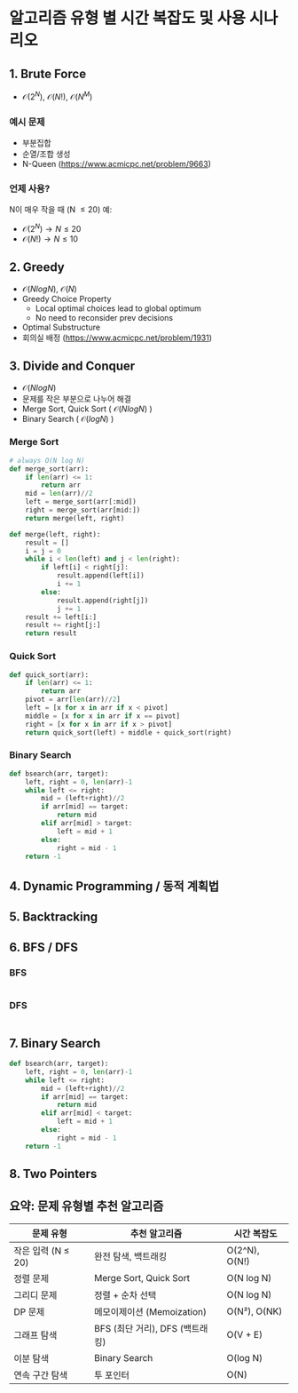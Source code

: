 



# 알고리즘 유형 별 시간 복잡도 및 사용 시나리오 
## 1. Brute Force 
- $\mathcal{O}(2^{N})$, $\mathcal{O}(N!)$, $\mathcal{O}(N^{M})$

### 예시 문제
- 부분집합
- 순열/조합 생성
- N-Queen (https://www.acmicpc.net/problem/9663)

### 언제 사용?
N이 매우 작을 때 (N $\leq 20$)
예:
- $\mathcal{O}(2^{N}) \rightarrow N \leq 20$ 
- $\mathcal{O}{(N!)} \rightarrow N \leq 10$

## 2. Greedy 
- $\mathcal{O}(N logN)$, $\mathcal{O}(N)$
- Greedy Choice Property 
    - Local optimal choices lead to global optimum 
    - No need to reconsider prev decisions 
- Optimal Substructure 
- 회의실 배정 (https://www.acmicpc.net/problem/1931)

## 3. Divide and Conquer
- $\mathcal{O}(N logN)$ 
- 문제를 작은 부분으로 나누어 해결 
- Merge Sort, Quick Sort ( $\mathcal{O}(N log N)$ )
- Binary Search ( $\mathcal{O}(log N)$ )

### Merge Sort 
```python
# always O(N log N)
def merge_sort(arr):
    if len(arr) <= 1: 
        return arr
    mid = len(arr)//2
    left = merge_sort(arr[:mid])
    right = merge_sort(arr[mid:])
    return merge(left, right)

def merge(left, right):
    result = []
    i = j = 0 
    while i < len(left) and j < len(right):
        if left[i] < right[j]:
            result.append(left[i])
            i += 1 
        else: 
            result.append(right[j])
            j += 1
    result += left[i:]
    result += right[j:]
    return result 
```

### Quick Sort 
```python
def quick_sort(arr):
    if len(arr) <= 1:
        return arr
    pivot = arr[len(arr)//2]
    left = [x for x in arr if x < pivot]
    middle = [x for x in arr if x == pivot]
    right = [x for x in arr if x > pivot]
    return quick_sort(left) + middle + quick_sort(right)
```

### Binary Search
```python
def bsearch(arr, target):
    left, right = 0, len(arr)-1
    while left <= right:
        mid = (left+right)//2
        if arr[mid] == target: 
            return mid 
        elif arr[mid] > target:
            left = mid + 1   
        else:
            right = mid - 1
    return -1 
```

## 4. Dynamic Programming / 동적 계획법 
 

## 5. Backtracking 


## 6. BFS / DFS 

### BFS 
```python 

```

### DFS 
```python 

```

## 7. Binary Search 

```python
def bsearch(arr, target):
    left, right = 0, len(arr)-1
    while left <= right: 
        mid = (left+right)//2
        if arr[mid] == target: 
            return mid
        elif arr[mid] < target: 
            left = mid + 1
        else: 
            right = mid - 1
    return -1 
```

## 8. Two Pointers 




## 요약: 문제 유형별 추천 알고리즘

| 문제 유형 | 추천 알고리즘 | 시간 복잡도 |
|----------|-------------|-----------|
| 작은 입력 (N ≤ 20) | 완전 탐색, 백트래킹 | O(2^N), O(N!) |
| 정렬 문제 | Merge Sort, Quick Sort | O(N log N) |
| 그리디 문제 | 정렬 + 순차 선택 | O(N log N) |
| DP 문제 | 메모이제이션 (Memoization) | O(N²), O(NK) |
| 그래프 탐색 | BFS (최단 거리), DFS (백트래킹) | O(V + E) |
| 이분 탐색 | Binary Search | O(log N) |
| 연속 구간 탐색 | 투 포인터 | O(N) |






